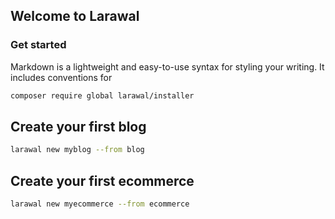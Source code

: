 ## Welcome to Larawal

### Get started

Markdown is a lightweight and easy-to-use syntax for styling your writing. It includes conventions for

```bash
composer require global larawal/installer
```

## Create your first blog

```bash
larawal new myblog --from blog
```

## Create your first ecommerce

```bash
larawal new myecommerce --from ecommerce
```
